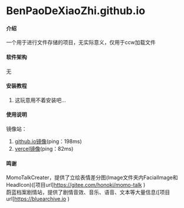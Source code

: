 # BenPaoDeXiaoZhi.github.io

#### 介绍
一个用于进行文件存储的项目，无实际意义，仅用于ccw加载文件

#### 软件架构
无


#### 安装教程

1.  这玩意用不着安装吧...

#### 使用说明

镜像站：
1. [github.io镜像](https://benpaodexiaozhi.github.io/)(ping：198ms)
2. [vercel镜像](https://files.meng-ladder.us.kg/)(ping：82ms)

#### 鸣谢
MomoTalkCreater，提供了立绘表情差分图(Image文件夹内FacialImage和HeadIcon)([项目url]https://gitee.com/honoki/momo-talk )<br>
蔚蓝档案剧情站，提供了剧情音效、音乐、语音、文本等大量信息([项目url]https://bluearchive.io )